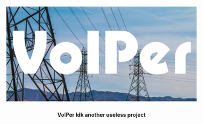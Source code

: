 <h1 align="center">
  <br>
  <img src="voiper.png" alt="logo" width="800">
  <br>
</h1>

<h4 align="center"> <b>VoIPer</b> Idk another useless project </h4>
